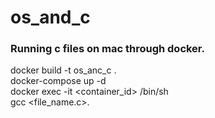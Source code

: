 # os_and_c

### Running c files on mac through docker. 
docker build -t os_anc_c .  
docker-compose up -d  
docker exec -it <container_id> /bin/sh  
gcc <file_name.c>. 

